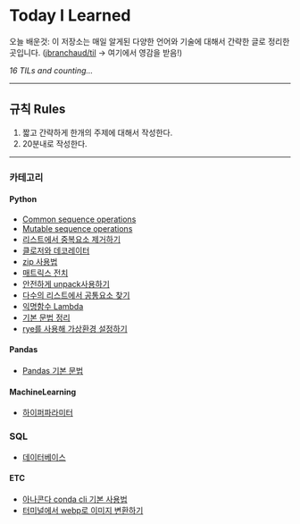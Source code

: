 # Today I Learned

오늘 배운것: 이 저장소는 매일 알게된 다양한 언어와 기술에 대해서 간략한 글로 정리한 곳입니다.
([jbranchaud/til](https://github.com/jbranchaud/til) -> 여기에서 영감을 받음!)

*16 TILs and counting...*

---

## 규칙 Rules

1. 짧고 간략하게 한개의 주제에 대해서 작성한다.
2. 20분내로 작성한다.

---

### 카테고리

#### Python

- [Common sequence operations](python/common-sequence-operations.md)
- [Mutable sequence operations](python/mutable-sequence-operations.md)
- [리스트에서 중복요소 제거하기](python/remove-duplicates.md)
- [클로저와 데코레이터](python/closure.md)
- [zip 사용법](python/zip.md)
- [매트릭스 전치](python/transpose-matrix.md)
- [안전하게 unpack사용하기](python/safe-unpacking.md)
- [다수의 리스트에서 공통요소 찾기](python/find-duplicates-in-lists.md)
- [익명함수 Lambda](python/anonymous-function.md)
- [기본 문법 정리](python/python101.md)
- [rye를 사용해 가상환경 설정하기](python/rye-venv.md)

#### Pandas

- [Pandas 기본 문법](pandas/basic-pd.md)

#### MachineLearning

- [하이퍼파라미터](ML/hyperparameter.md)

### SQL

- [데이터베이스](sql/what-is-a-database.md)

#### ETC

- [아나콘다 conda cli 기본 사용법](etc/anaconda-cli.md)
- [터미널에서 webp로 이미지 변환하기](etc/convert-to-webp.md)
